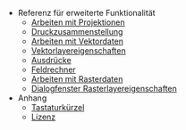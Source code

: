* Referenz für erweiterte Funktionalität
  - [Arbeiten mit Projektionen](working_with_projections/working_with_projections.md)
  - [Druckzusammenstellung](print_composer/print_composer.md)
  - [Arbeiten mit Vektordaten](working_with_vector/supported_data.md)
  - [Vektorlayereigenschaften](working_with_vector/vector_properties.md)
  - [Ausdrücke](working_with_vector/expression.md)
  - [Feldrechner](working_with_vector/field_calculator.md)
  - [Arbeiten mit Rasterdaten](working_with_raster/supported_data.md)
  - [Dialogfenster Rasterlayereigenschaften](working_with_raster/raster_properties.md)
* Anhang
  - [Tastaturkürzel](appendices/shortcuts.md)
  - [Lizenz](appendices/license.md)
